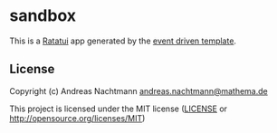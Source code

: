 # sandbox

This is a [Ratatui] app generated by the [event driven template].

[Ratatui]: https://ratatui.rs
[event driven template]: https://github.com/ratatui/templates/tree/main/event-driven

## License

Copyright (c) Andreas Nachtmann <andreas.nachtmann@mathema.de>

This project is licensed under the MIT license ([LICENSE] or <http://opensource.org/licenses/MIT>)

[LICENSE]: ./LICENSE
